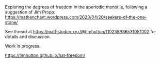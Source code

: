 Exploring the degrees of freedom in the aperiodic monotile, following a suggestion of Jim Propp:
https://mathenchant.wordpress.com/2023/04/20/seekers-of-the-one-stone/

See thread at https://mathstodon.xyz/@timhutton/110238936531081002 for details and discussion.

Work in progress.

https://timhutton.github.io/hat-freedom/
